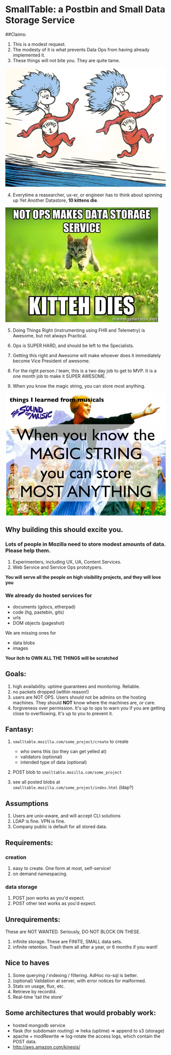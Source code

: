 # SmallTable: a Postbin and Small Data Storage Service

##Claims:

1. This is a modest request.
2. The modesty of it is what prevents Data Ops from having already implemented it.
3. These things will not bite you.  They are quite tame.

![thing1](thing1_and_thing2.gif "thing 1, thing 2 are quite tame")

4. Everytime a reasearcher, ux-er, or engineer has to think about spinning up Yet Another Datastore, **10 kittens die**.

![kitteh](58075812-kitteh.jpg "kittens die")

5. Doing Things Right (instrumenting using FHR and Telemetry) is Awesome, but not always Practical.

6. Ops is SUPER HARD, and should be left to the Specialists.

7. Getting this right and Awesome will make whoever does it immediately become Vice President of awesome.

8. For the right person / team, this is a two day job to get to MVP.  It is a one month job to make it SUPER AWESOME.

9.  When you know the magic string, you can store most anything.

![sound_of_music](sound_of_music.png "")

## Why building this should excite you.

###  Lots of people in Mozilla need to store modest amounts of data.  Please help them.

1. Experimenters, including UX, UA, Content Services.
2. Web Service and Service Ops prototypers.

**You will serve all the people on high visibility projects, and they will love you**

### We already do hosted services for

- documents (gdocs, etherpad)
- code (hg, pastebin, gits)
- urls
- DOM objects (pageshot)

We are missing ones for

- data blobs
- images

**Your itch to OWN ALL THE THINGS will be scratched**


## Goals:
1. high availability.  uptime guarantees and monitoring.  Reliable.
2. no packets dropped (within reason!)
3. users are NOT OPS.  Users should not be admins on the hosting machines.  They should **NOT** know where the machines are, or care.
4. forgiveness over permission.  It's up to ops to warn you if you are getting close to overflowing.  It's up to you to prevent it.

## Fantasy:

1.  `smalltable.mozilla.com/some_project/create` to create

    - who owns this (so they can get yelled at)
    - validators (optional)
    - intended type of data (optional)

2.  POST blob to `smalltable.mozilla.com/some_project`
3.  see all posted blobs at `smalltable.mozilla.com/some_project/index.html` (ldap?)


## Assumptions

1.  Users are unix-aware, and will accept CLI solutions
2.  LDAP is fine.  VPN is fine.
3.  Company public is default for all stored data.


## Requirements:

### creation

1. easy to create.  One form at most, self-service!
2. on demand namespacing.

### data storage

1. POST json works as you'd expect.
2. POST other text works as you'd expect.


## Unrequirements:

These are NOT WANTED.  Seriously, DO NOT BLOCK ON THESE.

1. infinite storage.  These are FINITE, SMALL data sets.
2. infinite retention.  Trash them all after a year, or 6 months if you want!

## Nice to haves

1. Some querying / indexing / filtering.  AdHoc no-sql is better.
2. (optional) Validation at server, with error notices for malformed.
3. Stats on usage, flux, etc.
4. Retrieve by recordid.
5. Real-time 'tail the store'


## Some architectures that would probably work:
- hosted mongodb service
- flask (for subdomain routing) => heka (uptime) => append to s3 (storage)
- apache + modRewrite => log-rotate the access logs, which contain the POST data.
- http://aws.amazon.com/kinesis/







